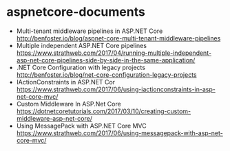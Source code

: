 # aspnetcore-documents

- Multi-tenant middleware pipelines in ASP.NET Core
http://benfoster.io/blog/aspnet-core-multi-tenant-middleware-pipelines
- Multiple independent ASP.NET Core pipelines
https://www.strathweb.com/2017/04/running-multiple-independent-asp-net-core-pipelines-side-by-side-in-the-same-application/
- .NET Core Configuration with legacy projects
http://benfoster.io/blog/net-core-configuration-legacy-projects
- IActionConstraints in ASP.NET Cor
https://www.strathweb.com/2017/06/using-iactionconstraints-in-asp-net-core-mvc/
- Custom Middleware In ASP.Net Core
https://dotnetcoretutorials.com/2017/03/10/creating-custom-middleware-asp-net-core/
- Using MessagePack with ASP.NET Core MVC
https://www.strathweb.com/2017/06/using-messagepack-with-asp-net-core-mvc/
